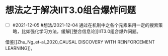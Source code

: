 # 想法之于解决IIT3.0组合爆炸问题



- [ ] #2021-12-05  #想法/2021-12-04 通过在机制中之各个元素采用一定的搜索策略，比如强化学习方法，缓解[[整合信息论]]IIT3.0组合爆炸问题。

借鉴[[Zhu_Ng_et-al_2020_CAUSAL DISCOVERY WITH REINFORCEMENT LEARNING]]，

